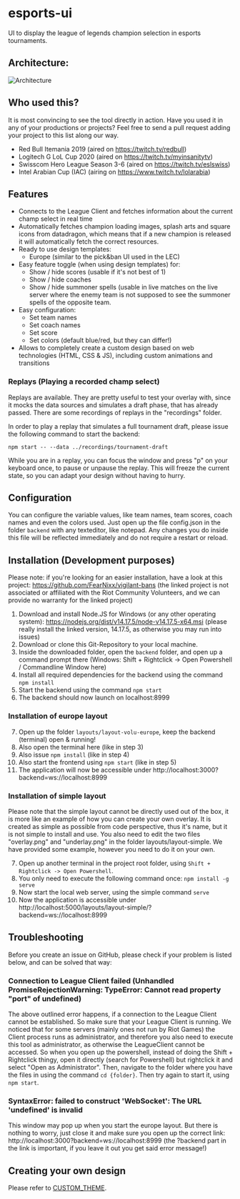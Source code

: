 # esports-ui
UI to display the league of legends champion selection in esports tournaments.

## Architecture:
![Architecture](Architecture.png)

## Who used this?
It is most convincing to see the tool directly in action. Have you used it in any of your productions or projects? Feel free to send a pull request adding your project to this list along our way.

- Red Bull Itemania 2019 (aired on https://twitch.tv/redbull)
- Logitech G LoL Cup 2020 (aired on https://twitch.tv/myinsanitytv)
- Swisscom Hero League Season 3-6 (aired on https://twitch.tv/eslswiss)
- Intel Arabian Cup (IAC) (airing on https://www.twitch.tv/lolarabia)

## Features
- Connects to the League Client and fetches information about the current champ select in real time
- Automatically fetches champion loading images, splash arts and square icons from datadragon, which means that if a new champion
is released it will automatically fetch the correct resources.
- Ready to use design templates:
  - Europe (similar to the pick&ban UI used in the LEC)
- Easy feature toggle (when using design templates) for:
  - Show / hide scores (usable if it's not best of 1)
  - Show / hide coaches
  - Show / hide summoner spells (usable in live matches on the live server where the enemy team is not supposed to see the summoner 
  spells of the opposite team.
- Easy configuration:
  - Set team names
  - Set coach names
  - Set score
  - Set colors (default blue/red, but they can differ!)
- Allows to completely create a custom design based on web technologies (HTML, CSS & JS), including custom animations and
transitions

### Replays (Playing a recorded champ select)
Replays are available. They are pretty useful to test your overlay with, since it mocks the data sources and simulates a draft phase, that has already passed. There are some recordings of replays in the "recordings" folder.

In order to play a replay that simulates a full tournament draft, please issue the following command to start the backend:

`npm start -- --data ../recordings/tournament-draft`

While you are in a replay, you can focus the window and press "p" on your keyboard once, to pause or unpause the replay. This will freeze the current state, so you can adapt your design without having to hurry.

## Configuration
You can configure the variable values, like team names, team scores, coach names and even the colors used. Just open up the file config.json in the folder `backend` with any texteditor, like notepad. Any changes you do inside this file will be reflected immediately and do not require a restart or reload.

## Installation (Development purposes)
Please note: if you're looking for an easier installation, have a look at this project: https://github.com/FearNixx/vigilant-bans (the linked project is not associated or affiliated with the Riot Community Volunteers, and we can provide no warranty for the linked project)

1. Download and install Node.JS for Windows (or any other operating system): https://nodejs.org/dist/v14.17.5/node-v14.17.5-x64.msi (please really install the linked version, 14.17.5, as otherwise you may run into issues)
2. Download or clone this Git-Repository to your local machine.
3. Inside the downloaded folder, open the `backend` folder, and open up a command prompt there (Windows: Shift + Rightclick -> Open Powershell / Commandline Window here)
4. Install all required dependencies for the backend using the command `npm install`
5. Start the backend using the command `npm start`
6. The backend should now launch on localhost:8999

### Installation of europe layout
7. Open up the folder `layouts/layout-volu-europe`, keep the backend (terminal) open & running!
8. Also open the terminal here (like in step 3)
9. Also issue `npm install` (like in step 4)
10. Also start the frontend using `npm start` (like in step 5)
11. The application will now be accessible under http://localhost:3000?backend=ws://localhost:8999

### Installation of simple layout
Please note that the simple layout cannot be directly used out of the box, it is more like an example of how you can create your own overlay. It is created as simple as possible from code perspective, thus it's name, but it is not simple to install and use.
You also need to edit the two files "overlay.png" and "underlay.png" in the folder layouts/layout-simple. We have provided some example, however you need to do it on your own.

7. Open up another terminal in the project root folder, using `Shift + Rightclick -> Open Powershell`.
8. You only need to execute the following command once: `npm install -g serve`
9. Now start the local web server, using the simple command `serve`
10. Now the application is accessible under http://localhost:5000/layouts/layout-simple/?backend=ws://localhost:8999

## Troubleshooting
Before you create an issue on GitHub, please check if your problem is listed below, and can be solved that way:

### Connection to League Client failed (Unhandled PromiseRejectionWarning: TypeError: Cannot read property "port" of undefined)
The above outlined error happens, if a connection to the League Client cannot be established. So make sure that your League Client is running. We noticed that for some servers (mainly ones not run by Riot Games) the Client process runs as administrator, and therefore you also need to execute this tool as administrator, as otherwise the LeagueClient cannot be accessed. So when you open up the powershell, instead of doing the Shift + Rightclick thingy, open it directly (search for Powershell) but rightclick it and select "Open as Administrator". Then, navigate to the folder where you have the files in using the command `cd {folder}`. Then try again to start it, using `npm start`.

### SyntaxError: failed to construct 'WebSocket': The URL 'undefined' is invalid
This window may pop up when you start the europe layout. But there is nothing to worry, just close it and make sure you open up the correct link: http://localhost:3000?backend=ws://localhost:8999 (the ?backend part in the link is important, if you leave it out you get said error message!)

## Creating your own design
Please refer to [CUSTOM_THEME](CUSTOM_THEME.md).


